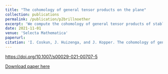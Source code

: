 ```yaml
---
title: "The cohomology of general tensor products on the plane"
collection: publications
permalink: /publication/p2brillnoether
excerpt: 'We compute the cohomology of general tensor products of stable bundles on the projective plane.'
date: 2021-11-01
venue: 'Selecta Mathematica'
paperurl:
citation: 'I. Coskun, J. Huizenga, and J. Kopper. The cohomology of general tensor products on the plane. <i>Selecta Mathematica</i> 27 no. 5 (2021), article number 94.'
---
```


https://doi.org/10.1007/s00029-021-00707-5

[Download paper here](http://jmkopper.github.io/files/P2brillnoether.pdf)
